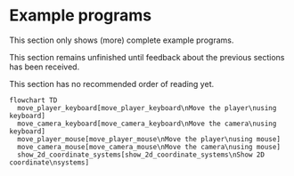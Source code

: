 # Example programs

This section only shows (more) complete example programs.

This section remains unfinished until feedback about the previous sections
has been received.

This section has no recommended order of reading yet.

```mermaid
flowchart TD
  move_player_keyboard[move_player_keyboard\nMove the player\nusing keyboard]
  move_camera_keyboard[move_camera_keyboard\nMove the camera\nusing keyboard]
  move_player_mouse[move_player_mouse\nMove the player\nusing mouse]
  move_camera_mouse[move_camera_mouse\nMove the camera\nusing mouse]
  show_2d_coordinate_systems[show_2d_coordinate_systems\nShow 2D coordinate\nsystems]
```
